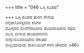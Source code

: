 +++
title = "046 ಒಗ್ಗಿ ಕವಿತಹ"

+++
ಒಗ್ಗಿ ಕವಿತಹ ತುರಗ ಸೇನೆಯ  
ನಗ್ಗಡಲೊಳಿಕ್ಕಿದನು ಕರಿಗಳ  
ಮೊಗ್ಗರವ ಮೆದೆಗೆಡಹಿದನು ಹುಡಿಮಾಡಿದನು ರಥವ  
ಮುಗ್ಗಿ ಬೀಳುವ ಪಾಯದಳವನು  
ನುಗ್ಗುನುಸಿಮಾಡಿದನು ರಕುತದ  
ಸುಗ್ಗಿಯಾದುದು ಶಾಕಿನಿಯರಿಗೆ ಕಳನ ಚೌಕದಲಿ      ॥46॥